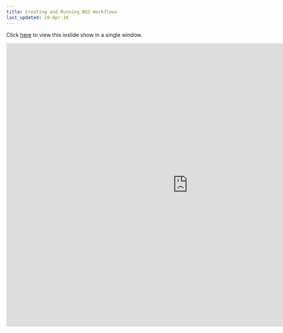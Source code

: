 ```yaml
---
title: Creating and Running NGS Workflows
last_updated: 28-Apr-16
---
```


Click [here](http://girke.bioinformatics.ucr.edu/GEN242/mydoc/systemPipeRslides.html) to view this ioslide show in a single window.

<iframe src="http://girke.bioinformatics.ucr.edu/GEN242/mydoc/systemPipeRslides.html" frameborder="0" width="960" height="750" allowfullscreen="true" mozallowfullscreen="true" webkitallowfullscreen="true"></iframe>

